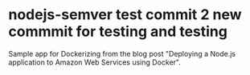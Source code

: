 # nodejs-semver test commit 2 new commmit for testing and testing
Sample app for Dockerizing from the blog post "Deploying a Node.js application to Amazon Web Services using Docker".
